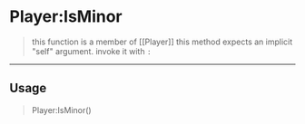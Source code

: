 # Player:IsMinor
> this function is a member of [[Player]]
> this method expects an implicit "self" argument. invoke it with `:`
-----
## Usage
> Player:IsMinor()
